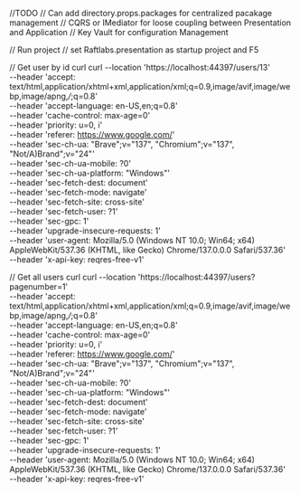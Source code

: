 //TODO
// Can add directory.props.packages for centralized pacakage management
// CQRS or IMediator for loose coupling between Presentation and Application
// Key Vault for configuration Management




// Run project
// set Raftlabs.presentation as startup project and F5

// Get user by id curl
curl --location 'https://localhost:44397/users/13' \
--header 'accept: text/html,application/xhtml+xml,application/xml;q=0.9,image/avif,image/webp,image/apng,*/*;q=0.8' \
--header 'accept-language: en-US,en;q=0.8' \
--header 'cache-control: max-age=0' \
--header 'priority: u=0, i' \
--header 'referer: https://www.google.com/' \
--header 'sec-ch-ua: "Brave";v="137", "Chromium";v="137", "Not/A)Brand";v="24"' \
--header 'sec-ch-ua-mobile: ?0' \
--header 'sec-ch-ua-platform: "Windows"' \
--header 'sec-fetch-dest: document' \
--header 'sec-fetch-mode: navigate' \
--header 'sec-fetch-site: cross-site' \
--header 'sec-fetch-user: ?1' \
--header 'sec-gpc: 1' \
--header 'upgrade-insecure-requests: 1' \
--header 'user-agent: Mozilla/5.0 (Windows NT 10.0; Win64; x64) AppleWebKit/537.36 (KHTML, like Gecko) Chrome/137.0.0.0 Safari/537.36' \
--header 'x-api-key: reqres-free-v1'


// Get all users curl
curl --location 'https://localhost:44397/users?pagenumber=1' \
--header 'accept: text/html,application/xhtml+xml,application/xml;q=0.9,image/avif,image/webp,image/apng,*/*;q=0.8' \
--header 'accept-language: en-US,en;q=0.8' \
--header 'cache-control: max-age=0' \
--header 'priority: u=0, i' \
--header 'referer: https://www.google.com/' \
--header 'sec-ch-ua: "Brave";v="137", "Chromium";v="137", "Not/A)Brand";v="24"' \
--header 'sec-ch-ua-mobile: ?0' \
--header 'sec-ch-ua-platform: "Windows"' \
--header 'sec-fetch-dest: document' \
--header 'sec-fetch-mode: navigate' \
--header 'sec-fetch-site: cross-site' \
--header 'sec-fetch-user: ?1' \
--header 'sec-gpc: 1' \
--header 'upgrade-insecure-requests: 1' \
--header 'user-agent: Mozilla/5.0 (Windows NT 10.0; Win64; x64) AppleWebKit/537.36 (KHTML, like Gecko) Chrome/137.0.0.0 Safari/537.36' \
--header 'x-api-key: reqres-free-v1'